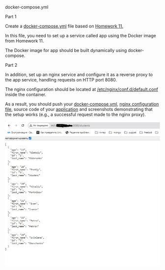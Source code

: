 docker-compose.yml

Part 1

Create a [docker-compose.yml](https://github.com/Visemir/homework12/blob/main/docker-compose.yml) file based on [Homework 11.](https://github.com/Visemir/homework12/tree/main/app)

In this file, you need to set up a service called app using the Docker image from Homework 11. 

The Docker image for app should be built dynamically using docker-compose.

Part 2

In addition, set up an nginx service and configure it as a reverse proxy to the app service, handling requests on HTTP port 8080. 

The nginx configuration should be located at [/etc/nginx/conf.d/default.conf](https://github.com/Visemir/homework12/blob/main/nginx/default.conf) inside the container.

As a result, you should push your [docker-compose.yml](https://github.com/Visemir/homework12/blob/main/docker-compose.yml), [nginx configuration file](https://github.com/Visemir/homework12/blob/main/nginx/default.conf), source code of your [application](https://github.com/Visemir/homework12/blob/main/app/app.py) and screenshots demonstrating that the setup works (e.g., a successful request made to the nginx proxy).

![](https://github.com/Visemir/homework12/blob/main/site.jpg)
